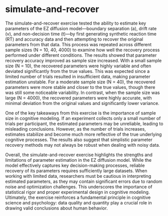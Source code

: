 # simulate-and-recover

The simulate-and-recover exercise tested the ability to estimate key parameters of the EZ diffusion model—boundary separation (a), drift rate (v), and non-decision time (t)—by first generating synthetic reaction time (RT) and accuracy data and then attempting to recover the original parameters from that data. This process was repeated across different sample sizes (N = 10, 40, 4000) to examine how well the recovery process performed under different conditions. The results showed that parameter recovery accuracy improved as sample size increased. With a small sample size (N = 10), the recovered parameters were highly variable and often deviated significantly from the true values. This was expected since a limited number of trials resulted in insufficient data, making parameter estimation unstable. For a moderate sample size (N = 40), the recovered parameters were more stable and closer to the true values, though there was still some noticeable variability. In contrast, when the sample size was large (N = 4000), the recovered parameters were highly accurate, with minimal deviation from the original values and significantly lower variance.

One of the key takeaways from this exercise is the importance of sample size in cognitive modeling. If an experiment collects only a small number of trials per participant, the estimated parameters may be unreliable, leading to misleading conclusions. However, as the number of trials increases, estimates stabilize and become much more reflective of the true underlying cognitive processes. The results also suggest that simplistic parameter recovery methods may not always be robust when dealing with noisy data.

Overall, the simulate-and-recover exercise highlights the strengths and limitations of parameter estimation in the EZ diffusion model. While the model effectively captures key decision-making processes, reliable recovery of its parameters requires sufficiently large datasets. When working with limited data, researchers must be cautious in interpreting estimated parameters, as they may contain significant errors due to random noise and optimization challenges. This underscores the importance of statistical rigor and proper experimental design in cognitive modeling. Ultimately, the exercise reinforces a fundamental principle in cognitive science and psychology: data quality and quantity play a crucial role in drawing valid conclusions about human behavior.





